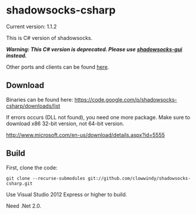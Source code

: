 shadowsocks-csharp
===========

Current version: 1.1.2

This is C# version of shadowsocks.

***Warning: This C# version is deprecated. Please use [shadowsocks-gui](https://github.com/shadowsocks/shadowsocks-gui) instead.***

Other ports and clients can be found [here](https://github.com/clowwindy/shadowsocks/wiki/Ports-and-Clients).

Download
-----------

Binaries can be found here: https://code.google.com/p/shadowsocks-csharp/downloads/list

If errors occurs (DLL not found), you need one more package. Make sure to download x86 32-bit version, not 64-bit version.

http://www.microsoft.com/en-us/download/details.aspx?id=5555

Build
-----------

First, clone the code:

    git clone --recurse-submodules git://github.com/clowwindy/shadowsocks-csharp.git

Use Visual Studio 2012 Express or higher to build.

Need .Net 2.0.

